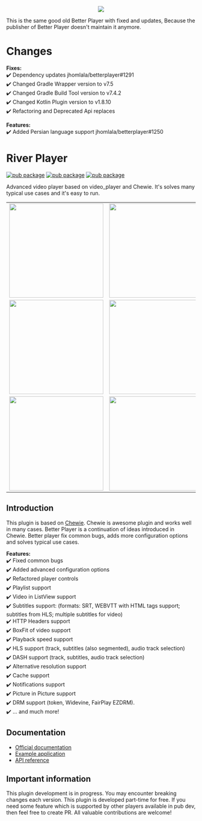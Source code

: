 <p align="center">
<img src="https://raw.githubusercontent.com/RevEngine3r/river_player/master/media/logo.png">
</p>

This is the same good old Better Player with fixed and updates,
Because the publisher of Better Player doesn't maintain it anymore.

# Changes

**Fixes:**  
✔️ Dependency updates jhomlala/betterplayer#1291  
✔️ Changed Gradle Wrapper version to v7.5  
✔️ Changed Gradle Build Tool version to v7.4.2  
✔️ Changed Kotlin Plugin version to v1.8.10  
✔️ Refactoring and Deprecated Api replaces  

**Features:**  
✔️ Added Persian language support jhomlala/betterplayer#1250

# River Player

[![pub package](https://img.shields.io/pub/v/better_player.svg)](https://pub.dartlang.org/packages/better_player)
[![pub package](https://img.shields.io/github/license/jhomlala/betterplayer.svg?style=flat)](https://github.com/RevEngine3r/river_player)
[![pub package](https://img.shields.io/badge/platform-flutter-blue.svg)](https://github.com/RevEngine3r/river_player)

Advanced video player based on video_player and Chewie. It's solves many typical use cases and it's
easy to run.

<table>
   <tr>
      <td>
         <img width="250px" src="https://raw.githubusercontent.com/RevEngine3r/river_player/master/media/1.png">
      </td>
      <td>
         <img width="250px" src="https://raw.githubusercontent.com/RevEngine3r/river_player/master/media/2.png">
      </td>
      <td>
         <img width="250px" src="https://raw.githubusercontent.com/RevEngine3r/river_player/master/media/3.png">
      </td>
      <td>
         <img width="250px" src="https://raw.githubusercontent.com/RevEngine3r/river_player/master/media/4.png">
      </td>
      <td>
         <img width="250px" src="https://raw.githubusercontent.com/RevEngine3r/river_player/master/media/5.png">
      </td>
      <td>
         <img width="250px" src="https://raw.githubusercontent.com/RevEngine3r/river_player/master/media/6.png">
      </td>
   </tr>
   <tr>
      <td>
         <img width="250px" src="https://raw.githubusercontent.com/RevEngine3r/river_player/master/media/7.png">
      </td>
      <td>
         <img width="250px" src="https://raw.githubusercontent.com/RevEngine3r/river_player/master/media/8.png">
      </td>
      <td>
         <img width="250px" src="https://raw.githubusercontent.com/RevEngine3r/river_player/master/media/9.png">
      </td>
      <td>
         <img width="250px" src="https://raw.githubusercontent.com/RevEngine3r/river_player/master/media/10.png">
      </td>
      <td>
         <img width="250px" src="https://raw.githubusercontent.com/RevEngine3r/river_player/master/media/11.png">
      </td>
      <td>
         <img width="250px" src="https://raw.githubusercontent.com/RevEngine3r/river_player/master/media/12.png">
      </td>
   </tr>
   <tr>
      <td>
         <img width="250px" src="https://raw.githubusercontent.com/RevEngine3r/river_player/master/media/13.png">
      </td>
      <td>
         <img width="250px" src="https://raw.githubusercontent.com/RevEngine3r/river_player/master/media/14.png">
      </td>
      <td>
         <img width="250px" src="https://raw.githubusercontent.com/RevEngine3r/river_player/master/media/15.png">
      </td>
      <td>
         <img width="250px" src="https://raw.githubusercontent.com/RevEngine3r/river_player/master/media/16.png">
      </td>
    </tr>	
</table>

## Introduction

This plugin is based on [Chewie](https://github.com/brianegan/chewie). Chewie is awesome plugin and
works well in many cases. Better Player is a continuation of ideas introduced in Chewie. Better
player fix common bugs, adds more configuration options and solves typical use cases.

**Features:**  
✔️ Fixed common bugs  
✔️ Added advanced configuration options  
✔️ Refactored player controls  
✔️ Playlist support  
✔️ Video in ListView support  
✔️ Subtitles support: (formats: SRT, WEBVTT with HTML tags support; subtitles from HLS; multiple
subtitles for video)  
✔️ HTTP Headers support  
✔️ BoxFit of video support  
✔️ Playback speed support  
✔️ HLS support (track, subtitles (also segmented), audio track selection)  
✔️ DASH support (track, subtitles, audio track selection)     
✔️ Alternative resolution support  
✔️ Cache support  
✔️ Notifications support  
✔️ Picture in Picture support     
✔️ DRM support (token, Widevine, FairPlay EZDRM).    
✔️ ... and much more!

## Documentation

* [Official documentation](https://jhomlala.github.io/betterplayer/)
* [Example application](https://github.com/RevEngine3r/river_player/tree/master/example)
* [API reference](https://pub.dev/documentation/better_player/latest/better_player/better_player-library.html)

## Important information

This plugin development is in progress. You may encounter breaking changes each version. This plugin
is developed part-time for free. If you need
some feature which is supported by other players available in pub dev, then feel free to create PR.
All valuable contributions are welcome!


